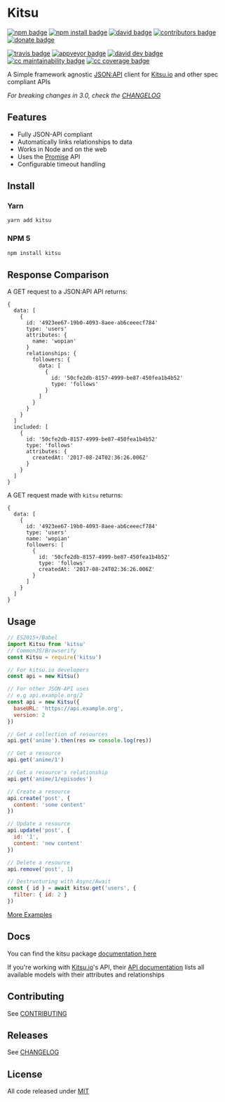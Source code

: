 # Kitsu

[![npm badge]][npm]
[![npm install badge]][npm]
[![david badge]][david]
[![contributors badge]][contributors]
[![donate badge]][donate]

[![travis badge]][travis]
[![appveyor badge]][appveyor]
[![david dev badge]][david dev]
[![cc maintainability badge]][cc maintainability]
[![cc coverage badge]][cc coverage]

A Simple framework agnostic [JSON:API] client for [Kitsu.io] and other spec compliant APIs

*For breaking changes in 3.0, check the [CHANGELOG][BREAKING]*

## Features

- Fully JSON-API compliant
- Automatically links relationships to data
- Works in Node and on the web
- Uses the [Promise] API
- Configurable timeout handling

## Install

### Yarn

```bash
yarn add kitsu
```

### NPM 5

```bash
npm install kitsu
```

## Response Comparison

A GET request to a JSON:API API returns:

```json5
{
  data: [
    {
      id: '4923ee67-19b0-4093-8aee-ab6ceeecf784'
      type: 'users'
      attributes: {
        name: 'wopian'
      }
      relationships: {
        followers: {
          data: [
            {
              id: '50cfe2db-8157-4999-be87-450fea1b4b52'
              type: 'follows'
            }
          ]
        }
      }
    }
  ]
  included: [
    {
      id: '50cfe2db-8157-4999-be87-450fea1b4b52'
      type: 'follows'
      attributes: {
        createdAt: '2017-08-24T02:36:26.006Z'
      }
    }
  ]
}
```

A GET request made with `kitsu` returns:
```json5
{
  data: [
    {
      id: '4923ee67-19b0-4093-8aee-ab6ceeecf784'
      type: 'users'
      name: 'wopian'
      followers: [
        {
          id: '50cfe2db-8157-4999-be87-450fea1b4b52'
          type: 'follows'
          createdAt: '2017-08-24T02:36:26.006Z'
        }
      ]
    }
  ]
}
```

## Usage

```javascript
// ES2015+/Babel
import Kitsu from 'kitsu'
// CommonJS/Browserify
const Kitsu = require('kitsu')

// For kitsu.io developers
const api = new Kitsu()

// For other JSON-API uses
// e.g api.example.org/2
const api = new Kitsu({
  baseURL: 'https://api.example.org',
  version: 2
})

// Get a collection of resources
api.get('anime').then(res => console.log(res))

// Get a resource
api.get('anime/1')

// Get a resource's relationship
api.get('anime/1/episodes')

// Create a resource
api.create('post', {
  content: 'some content'
})

// Update a resource
api.update('post', {
  id: '1',
  content: 'new content'
})

// Delete a resource
api.remove('post', 1)

// Destructuring with Async/Await
const { id } = await kitsu.get('users', {
  filter: { id: 2 }
})
```

[More Examples]

## Docs

You can find the kitsu package [documentation here][Kitsu Docs]

If you're working with [Kitsu.io]'s API, their [API documentation][Kitsu.io API Docs] lists all available
models with their attributes and relationships

## Contributing

See [CONTRIBUTING]

## Releases

See [CHANGELOG]

## License

All code released under [MIT]

[Kitsu.io]:https://kitsu.io
[JSON:API]:http://jsonapi.org
[Promise]:https://developer.mozilla.org/en-US/docs/Web/JavaScript/Guide/Using_promises
[More Examples]:https://github.com/wopian/kitsu/tree/master/example
[Kitsu Docs]:https://github.com/wopian/kitsu/tree/master/DOCS.md
[Kitsu.io API Docs]:https://kitsu.docs.apiary.io

[BREAKING]:https://github.com/wopian/kitsu/blob/master/CHANGELOG.md#breaking-changes
[CHANGELOG]:https://github.com/wopian/kitsu-inactivity-pruner/blob/master/CHANGELOG.md
[CONTRIBUTING]:https://github.com/wopian/kitsu-inactivity-pruner/blob/master/CONTRIBUTING.md
[MIT]:https://github.com/wopian/kitsu/blob/master/LICENSE.md

[npm]:https://www.npmjs.com/package/kitsu
[npm badge]:https://img.shields.io/npm/v/kitsu.svg?style=flat-square
[npm install badge]:https://img.shields.io/npm/dt/kitsu.svg?style=flat-square

[travis]:https://travis-ci.org/wopian/kitsu
[travis badge]:https://img.shields.io/travis/wopian/kitsu/master.svg?style=flat-square&label=linux%20%26%20macOS

[appveyor]:https://ci.appveyor.com/project/wopian/kitsu
[appveyor badge]:https://img.shields.io/appveyor/ci/wopian/kitsu/master.svg?style=flat-square&label=windows

[cc coverage]:https://codeclimate.com/github/wopian/kitsu/coverage
[cc coverage badge]:https://img.shields.io/codeclimate/coverage/github/wopian/kitsu.svg?style=flat-square
[cc maintainability]:https://codeclimate.com/github/wopian/kitsu
[cc maintainability badge]:https://img.shields.io/codeclimate/maintainability/wopian/kitsu.svg?style=flat-square

[david]:https://david-dm.org/wopian/kitsu
[david badge]:https://img.shields.io/david/wopian/kitsu.svg?style=flat-square
[david dev]:https://david-dm.org/wopian/kitsu?type=dev
[david dev badge]:https://img.shields.io/david/dev/wopian/kitsu.svg?style=flat-square

[contributors]:https://github.com/wopian/kitsu/graphs/contributors
[contributors badge]:https://img.shields.io/github/contributors/wopian/kitsu.svg?style=flat-square

[donate]:https://www.patreon.com/wopian
[donate badge]:https://img.shields.io/badge/patreon-donate-ff69b4.svg?style=flat-square
